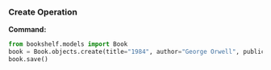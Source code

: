 ### Create Operation
**Command:**
```python
from bookshelf.models import Book
book = Book.objects.create(title="1984", author="George Orwell", publication_year=1949)
book.save()

